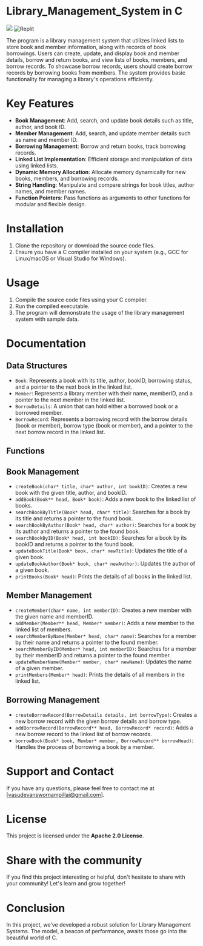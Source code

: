 # Library_Management_System in C
![](https://img.shields.io/badge/C-00599C?style=for-the-badge&logo=c&logoColor=white)  ![Replit](https://img.shields.io/badge/Replit-DD1200?style=for-the-badge&logo=Replit&logoColor=white)

The program is a library management system that utilizes linked lists to store book and member information, along with records of book borrowings. Users can create, update, and display book and member details, borrow and return books, and view lists of books, members, and borrow records. To showcase borrow records, users should create borrow records by borrowing books from members. The system provides basic functionality for managing a library's operations efficiently.

# Key Features

- **Book Management**: Add, search, and update book details such as title, author, and book ID.
- **Member Management**: Add, search, and update member details such as name and member ID.
- **Borrowing Management**: Borrow and return books, track borrowing records.
- **Linked List Implementation**: Efficient storage and manipulation of data using linked lists.
- **Dynamic Memory Allocation**: Allocate memory dynamically for new books, members, and borrowing records.
- **String Handling**: Manipulate and compare strings for book titles, author names, and member names.
- **Function Pointers**: Pass functions as arguments to other functions for modular and flexible design.

# Installation

1. Clone the repository or download the source code files.
2. Ensure you have a C compiler installed on your system (e.g., GCC for Linux/macOS or Visual Studio for Windows).

# Usage

1. Compile the source code files using your C compiler.
2. Run the compiled executable.
3. The program will demonstrate the usage of the library management system with sample data.

# Documentation

## Data Structures

- `Book`: Represents a book with its title, author, bookID, borrowing status, and a pointer to the next book in the linked list.
- `Member`: Represents a library member with their name, memberID, and a pointer to the next member in the linked list.
- `BorrowDetails`: A union that can hold either a borrowed book or a borrowed member.
- `BorrowRecord`: Represents a borrowing record with the borrow details (book or member), borrow type (book or member), and a pointer to the next borrow record in the linked list.

## Functions

## Book Management
- `createBook(char* title, char* author, int bookID)`: Creates a new book with the given title, author, and bookID.
- `addBook(Book** head, Book* book)`: Adds a new book to the linked list of books.
- `searchBookByTitle(Book* head, char* title)`: Searches for a book by its title and returns a pointer to the found book.
- `searchBookByAuthor(Book* head, char* author)`: Searches for a book by its author and returns a pointer to the found book.
- `searchBookByID(Book* head, int bookID)`: Searches for a book by its bookID and returns a pointer to the found book.
- `updateBookTitle(Book* book, char* newTitle)`: Updates the title of a given book.
- `updateBookAuthor(Book* book, char* newAuthor)`: Updates the author of a given book.
- `printBooks(Book* head)`: Prints the details of all books in the linked list.

## Member Management
- `createMember(char* name, int memberID)`: Creates a new member with the given name and memberID.
- `addMember(Member** head, Member* member)`: Adds a new member to the linked list of members.
- `searchMemberByName(Member* head, char* name)`: Searches for a member by their name and returns a pointer to the found member.
- `searchMemberByID(Member* head, int memberID)`: Searches for a member by their memberID and returns a pointer to the found member.
- `updateMemberName(Member* member, char* newName)`: Updates the name of a given member.
- `printMembers(Member* head)`: Prints the details of all members in the linked list.

## Borrowing Management
- `createBorrowRecord(BorrowDetails details, int borrowType)`: Creates a new borrow record with the given borrow details and borrow type.
- `addBorrowRecord(BorrowRecord** head, BorrowRecord* record)`: Adds a new borrow record to the linked list of borrow records.
- `borrowBook(Book* book, Member* member, BorrowRecord** borrowHead)`: Handles the process of borrowing a book by a member. 

# Support and Contact

If you have any questions, please feel free to contact me at [vasudevanswornampillai@gmail.com].

# License

This project is licensed under the **Apache 2.0 License**.

# Share with the community

If you find this project interesting or helpful, don't hesitate to share with your community! Let's learn and grow together!

# Conclusion

In this project, we’ve developed a robust solution for Library Management Systems. The model, a beacon of performance, awaits those go into the beautiful world of C.
